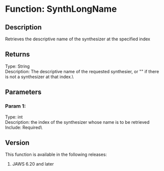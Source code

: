 # Function: SynthLongName

## Description

Retrieves the descriptive name of the synthesizer at the specified index

## Returns

Type: String\
Description: The descriptive name of the requested synthesier, or \"\"
if there is not a synthesizer at that index.\

## Parameters

### Param 1:

Type: int\
Description: the index of the synthesizer whose name is to be retrieved\
Include: Required\

## Version

This function is available in the following releases:

1.  JAWS 6.20 and later
